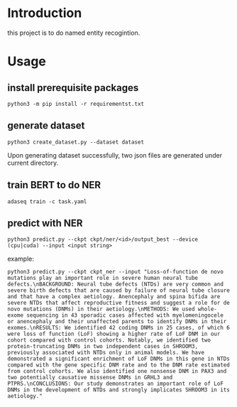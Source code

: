 # Introduction

this project is to do named entity recogintion.

# Usage

## install prerequisite packages

```shell
python3 -m pip install -r requirementst.txt
```

## generate dataset

```shell
python3 create_dataset.py --dataset dataset
```

Upon generating dataset successfully, two json files are generated under current directory.

## train BERT to do NER

```shell
adaseq train -c task.yaml
```

## predict with NER

```shell
python3 predict.py --ckpt ckpt/ner/<id>/output_best --device (cpu|cuda) --input <input string>
```

example:

```shell
python3 predict.py --ckpt ckpt_ner --input "Loss-of-function de novo mutations play an important role in severe human neural tube defects.\nBACKGROUND: Neural tube defects (NTDs) are very common and severe birth defects that are caused by failure of neural tube closure and that have a complex aetiology. Anencephaly and spina bifida are severe NTDs that affect reproductive fitness and suggest a role for de novo mutations (DNMs) in their aetiology.\nMETHODS: We used whole-exome sequencing in 43 sporadic cases affected with myelomeningocele or anencephaly and their unaffected parents to identify DNMs in their exomes.\nRESULTS: We identified 42 coding DNMs in 25 cases, of which 6 were loss of function (LoF) showing a higher rate of LoF DNM in our cohort compared with control cohorts. Notably, we identified two protein-truncating DNMs in two independent cases in SHROOM3, previously associated with NTDs only in animal models. We have demonstrated a significant enrichment of LoF DNMs in this gene in NTDs compared with the gene specific DNM rate and to the DNM rate estimated from control cohorts. We also identified one nonsense DNM in PAX3 and two potentially causative missense DNMs in GRHL3 and PTPRS.\nCONCLUSIONS: Our study demonstrates an important role of LoF DNMs in the development of NTDs and strongly implicates SHROOM3 in its aetiology."
```
